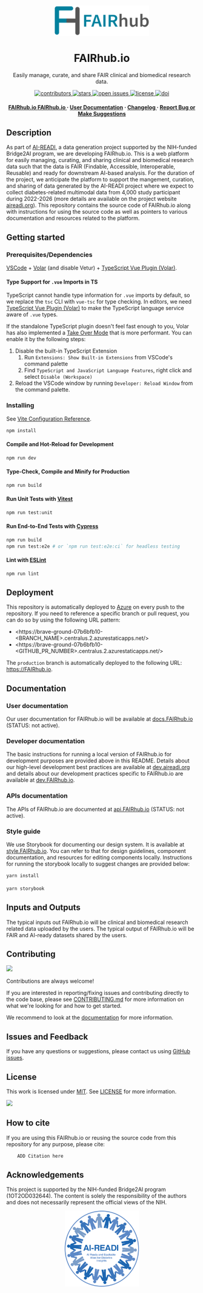 <div align="center">
<br />


<a href="https://aireadi.org">
  <img src="https://github.com/AI-READI/fairhub.io-logo/blob/main/logo-with-text.png?raw=true" 
height="80" width="250"/>
</a>


<h1>FAIRhub.io</h1>

<p>
Easily manage, curate, and share FAIR clinical and biomedical research data.</p>

<p>
  <a href="https://github.com/AI-READI/FAIRhub.io/graphs/contributors">
    <img src="https://img.shields.io/github/contributors/AI-READI/template.svg?style=flat-square" alt="contributors" />
  </a>
  <a href="https://github.com/AI-READI/FAIRhub.io/stargazers">
    <img src="https://img.shields.io/github/stars/AI-READI/template.svg?style=flat-square" alt="stars" />
  </a>
  <a href="https://github.com/AI-READI/FAIRhub.io/issues/">
    <img src="https://img.shields.io/github/issues/AI-READI/template.svg?style=flat-square" alt="open issues" />
  </a>
  <a href="https://github.com/AI-READI/FAIRhub.io/blob/main/LICENSE">
    <img src="https://img.shields.io/github/license/AI-READI/template.svg?style=flat-square" alt="license" />
  </a>
  <a href="https://doi.org/10.5281/zenodo.6407300">
    <img src="https://zenodo.org/badge/DOI/10.5281/zenodo.6407300.svg" alt="doi" />
  </a>
</p>

<h4>
    <a href="https://FAIRhub.io/"> FAIRhub.io </a>
    <a href="https://fairhub.io/"> FAIRhub.io </a>
  <span> · </span>
    <a href="https://docs.FAIRhub.io/"> User Documentation</a>
  <span> · </span>
    <a href="#"> Changelog </a>
  <span> · </span>
    <a href="https://github.com/AI-READI/FAIRhub.io/issues/">Report Bug or Make Suggestions</a>
  </h4>
</div>

## Description

As part of [AI-READI](https://aireadi.org/), a data generation project supported by the NIH-funded Bridge2AI program, we are developing FAIRhub.io. This is a web platform for easily managing, curating, and sharing clinical and biomedical research data such that the data is FAIR (Findable, Accessible, Interoperable, Reusable) and ready for downstream AI-based analysis. For the duration of the project, we anticipate the platform to support the mangement, curation, and sharing of data generated by the AI-READI project where we expect to collect diabetes-related multimodal data from 4,000 study participant during 2022-2026 (more details are available on the project website [aireadi.org](https://aireadi.org/)). This repository contains the source code of FAIRhub.io along with instructions for using the source code as well as pointers to various documentation and resources related to the platform.

## Getting started

### Prerequisites/Dependencies

[VSCode](https://code.visualstudio.com/) + [Volar](https://marketplace.visualstudio.com/items?itemName=Vue.volar) (and disable Vetur) + [TypeScript Vue Plugin (Volar)](https://marketplace.visualstudio.com/items?itemName=Vue.vscode-typescript-vue-plugin).

#### Type Support for `.vue` Imports in TS

TypeScript cannot handle type information for `.vue` imports by default, so we replace the `tsc` CLI with `vue-tsc` for type checking. In editors, we need [TypeScript Vue Plugin (Volar)](https://marketplace.visualstudio.com/items?itemName=Vue.vscode-typescript-vue-plugin) to make the TypeScript language service aware of `.vue` types.

If the standalone TypeScript plugin doesn't feel fast enough to you, Volar has also implemented a [Take Over Mode](https://github.com/johnsoncodehk/volar/discussions/471#discussioncomment-1361669) that is more performant. You can enable it by the following steps:

1. Disable the built-in TypeScript Extension
   1. Run `Extensions: Show Built-in Extensions` from VSCode's command palette
   2. Find `TypeScript and JavaScript Language Features`, right click and select `Disable (Workspace)`
2. Reload the VSCode window by running `Developer: Reload Window` from the command palette.

### Installing

See [Vite Configuration Reference](https://vitejs.dev/config/).

```sh
npm install
```

#### Compile and Hot-Reload for Development

```sh
npm run dev
```

#### Type-Check, Compile and Minify for Production

```sh
npm run build
```

#### Run Unit Tests with [Vitest](https://vitest.dev/)

```sh
npm run test:unit
```

#### Run End-to-End Tests with [Cypress](https://www.cypress.io/)

```sh
npm run build
npm run test:e2e # or `npm run test:e2e:ci` for headless testing
```

#### Lint with [ESLint](https://eslint.org/)

```sh
npm run lint
```

## Deployment

This repository is automatically deployed to [Azure](https://www.netlify.com/) on every push to the repository. If you need to reference a specific branch or pull request, you can do so by using the following URL pattern:

- <https://brave-ground-07b6bfb10-<BRANCH_NAME>.centralus.2.azurestaticapps.net/>
- <https://brave-ground-07b6bfb10-<GITHUB_PR_NUMBER>.centralus.2.azurestaticapps.net/>

The `production` branch is automatically deployed to the following URL: <https://FAIRhub.io>.

## Documentation

### User documentation

Our user documentation for FAIRhub.io will be available at [docs.FAIRhub.io](https://docs.FAIRhub.io/) (STATUS: not active).

### Developer documentation

The basic instructions for running a local version of FAIRhub.io for development purposes are provided above in this README. Details about our high-level development best practices are available at [dev.aireadi.org](https://dev.aireadi.org) and details about our development practices specific to FAIRhub.io are available at [dev.FAIRhub.io](https://dev.FAIRhub.io/).

### APIs documentation

The APIs of FAIRhub.io are documented at [api.FAIRhub.io](https://api.FAIRhub.io/) (STATUS: not active).

### Style guide

We use Storybook for documenting our design system. It is available at [style.FAIRhub.io](https://style.FAIRhub.io/). You can refer to that for design guidelines, component documentation, and resources for editing components locally. Instructions for running the storybook locally to suggest changes are provided below:

```sh
yarn install

yarn storybook
```

## Inputs and Outputs

The typical inputs out FAIRhub.io will be clinical and biomedical research related data uploaded by the users. The typical output of FAIRhub.io will be FAIR and AI-ready datasets shared by the users.

## Contributing

<a href="https://github.com/AI-READI/aireadi.org/graphs/contributors">
  <img src="https://contrib.rocks/image?repo=AI-READI/aireadi.org" />
</a>

Contributions are always welcome!

If you are interested in reporting/fixing issues and contributing directly to the code base, please see [CONTRIBUTING.md](./contributing.md) for more information on what we're looking for and how to get started.

We recommend to look at the [documentation](https://dev.FAIRhub.io/) for more information.

## Issues and Feedback

If you have any questions or suggestions, please contact us using [GitHub issues](https://github.com/AI-READI/FAIRhub.io/issues/new).

## License

This work is licensed under
[MIT](https://opensource.org/licenses/mit). See [LICENSE](https://github.com/AI-READI/FAIRhub.io/blob/main/LICENSE) for more information.

<a href="https://aireadi.org" >
  <img src="https://www.channelfutures.com/files/2017/04/3_0.png" height="30" />
</a>

## How to cite

If you are using this FAIRhub.io or reusing the source code from this repository for any purpose, please cite:

```bash
    ADD Citation here
```

## Acknowledgements

This project is supported by the NIH-funded Bridge2AI program (1OT2OD032644). The content is solely the responsibility of the authors and does not necessarily represent the official views of the NIH.

<div align="center">

<a href="https://aireadi.org">
  <img src="https://github.com/AI-READI/AI-READI-logo/raw/main/logo/png/option2.png" height="200" />
</a>
</div>
